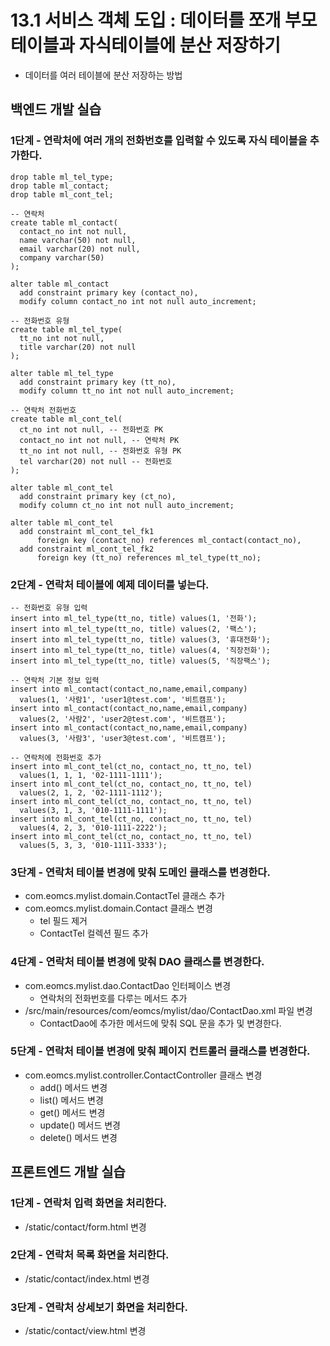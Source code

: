 # 13.1 서비스 객체 도입 : 데이터를 쪼개 부모 테이블과 자식테이블에 분산 저장하기

- 데이터를 여러 테이블에 분산 저장하는 방법

## 백엔드 개발 실습

### 1단계 - 연락처에 여러 개의 전화번호를 입력할 수 있도록 자식 테이블을 추가한다.

```
drop table ml_tel_type;
drop table ml_contact;
drop table ml_cont_tel;

-- 연락처
create table ml_contact(
  contact_no int not null,
  name varchar(50) not null,
  email varchar(20) not null,
  company varchar(50)
);

alter table ml_contact
  add constraint primary key (contact_no),
  modify column contact_no int not null auto_increment;

-- 전화번호 유형
create table ml_tel_type(
  tt_no int not null,
  title varchar(20) not null
);

alter table ml_tel_type
  add constraint primary key (tt_no),
  modify column tt_no int not null auto_increment;

-- 연락처 전화번호
create table ml_cont_tel(
  ct_no int not null, -- 전화번호 PK
  contact_no int not null, -- 연락처 PK
  tt_no int not null, -- 전화번호 유형 PK
  tel varchar(20) not null -- 전화번호
);

alter table ml_cont_tel
  add constraint primary key (ct_no),
  modify column ct_no int not null auto_increment;

alter table ml_cont_tel
  add constraint ml_cont_tel_fk1
      foreign key (contact_no) references ml_contact(contact_no),
  add constraint ml_cont_tel_fk2
      foreign key (tt_no) references ml_tel_type(tt_no);   

```

### 2단계 - 연락처 테이블에 예제 데이터를 넣는다.
```
-- 전화번호 유형 입력
insert into ml_tel_type(tt_no, title) values(1, '전화');
insert into ml_tel_type(tt_no, title) values(2, '팩스');
insert into ml_tel_type(tt_no, title) values(3, '휴대전화');
insert into ml_tel_type(tt_no, title) values(4, '직장전화');
insert into ml_tel_type(tt_no, title) values(5, '직장팩스');

-- 연락처 기본 정보 입력
insert into ml_contact(contact_no,name,email,company)
  values(1, '사람1', 'user1@test.com', '비트캠프');
insert into ml_contact(contact_no,name,email,company)
  values(2, '사람2', 'user2@test.com', '비트캠프');
insert into ml_contact(contact_no,name,email,company)
  values(3, '사람3', 'user3@test.com', '비트캠프');

-- 연락처에 전화번호 추가
insert into ml_cont_tel(ct_no, contact_no, tt_no, tel)
  values(1, 1, 1, '02-1111-1111');
insert into ml_cont_tel(ct_no, contact_no, tt_no, tel)
  values(2, 1, 2, '02-1111-1112');
insert into ml_cont_tel(ct_no, contact_no, tt_no, tel)
  values(3, 1, 3, '010-1111-1111');
insert into ml_cont_tel(ct_no, contact_no, tt_no, tel)
  values(4, 2, 3, '010-1111-2222');
insert into ml_cont_tel(ct_no, contact_no, tt_no, tel)
  values(5, 3, 3, '010-1111-3333');    
```

### 3단계 - 연락처 테이블 변경에 맞춰 도메인 클래스를 변경한다.

- com.eomcs.mylist.domain.ContactTel 클래스 추가
- com.eomcs.mylist.domain.Contact 클래스 변경
  - tel 필드 제거
  - ContactTel 컬렉션 필드 추가

### 4단계 - 연락처 테이블 변경에 맞춰 DAO 클래스를 변경한다.

- com.eomcs.mylist.dao.ContactDao 인터페이스 변경
  - 연락처의 전화번호를 다루는 메서드 추가
- /src/main/resources/com/eomcs/mylist/dao/ContactDao.xml 파일 변경
  - ContactDao에 추가한 메서드에 맞춰 SQL 문을 추가 및 변경한다.

### 5단계 - 연락처 테이블 변경에 맞춰 페이지 컨트롤러 클래스를 변경한다.

- com.eomcs.mylist.controller.ContactController 클래스 변경
  - add() 메서드 변경
  - list() 메서드 변경
  - get() 메서드 변경
  - update() 메서드 변경
  - delete() 메서드 변경

## 프론트엔드 개발 실습

### 1단계 - 연락처 입력 화면을 처리한다.

- /static/contact/form.html 변경

### 2단계 - 연락처 목록 화면을 처리한다.

- /static/contact/index.html 변경

### 3단계 - 연락처 상세보기 화면을 처리한다.

- /static/contact/view.html 변경



#

